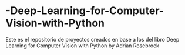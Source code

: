 # -Deep-Learning-for-Computer-Vision-with-Python
Este es el repositorio de proyectos creados en base a los del libro Deep Learning for Computer Vision with Python by Adrian Rosebrock
